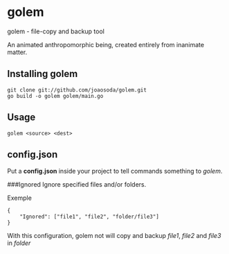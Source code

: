 golem
=====

golem - file-copy and backup tool

An animated anthropomorphic being, created entirely from inanimate matter.


Installing golem
----------------

	git clone git://github.com/joaosoda/golem.git
	go build -o golem golem/main.go

Usage
-----

	golem <source> <dest>

config.json
-----------

Put a **config.json** inside your project to tell commands something to *golem*.

###Ignored
Ignore specified files and/or folders.

Exemple

	{
	    "Ignored": ["file1", "file2", "folder/file3"]
	}

With this configuration, golem not will copy and backup *file1*, *file2* and *file3* in *folder*
